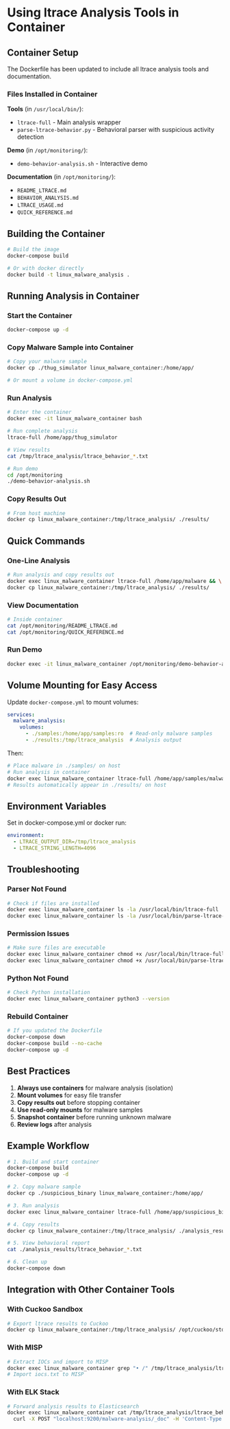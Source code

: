 # Using ltrace Analysis Tools in Container

## Container Setup

The Dockerfile has been updated to include all ltrace analysis tools and documentation.

### Files Installed in Container

**Tools** (in `/usr/local/bin/`):
- `ltrace-full` - Main analysis wrapper
- `parse-ltrace-behavior.py` - Behavioral parser with suspicious activity detection

**Demo** (in `/opt/monitoring/`):
- `demo-behavior-analysis.sh` - Interactive demo

**Documentation** (in `/opt/monitoring/`):
- `README_LTRACE.md`
- `BEHAVIOR_ANALYSIS.md`
- `LTRACE_USAGE.md`
- `QUICK_REFERENCE.md`

## Building the Container

```bash
# Build the image
docker-compose build

# Or with docker directly
docker build -t linux_malware_analysis .
```

## Running Analysis in Container

### Start the Container
```bash
docker-compose up -d
```

### Copy Malware Sample into Container
```bash
# Copy your malware sample
docker cp ./thug_simulator linux_malware_container:/home/app/

# Or mount a volume in docker-compose.yml
```

### Run Analysis
```bash
# Enter the container
docker exec -it linux_malware_container bash

# Run complete analysis
ltrace-full /home/app/thug_simulator

# View results
cat /tmp/ltrace_analysis/ltrace_behavior_*.txt

# Run demo
cd /opt/monitoring
./demo-behavior-analysis.sh
```

### Copy Results Out
```bash
# From host machine
docker cp linux_malware_container:/tmp/ltrace_analysis/ ./results/
```

## Quick Commands

### One-Line Analysis
```bash
# Run analysis and copy results out
docker exec linux_malware_container ltrace-full /home/app/malware && \
docker cp linux_malware_container:/tmp/ltrace_analysis/ ./results/
```

### View Documentation
```bash
# Inside container
cat /opt/monitoring/README_LTRACE.md
cat /opt/monitoring/QUICK_REFERENCE.md
```

### Run Demo
```bash
docker exec -it linux_malware_container /opt/monitoring/demo-behavior-analysis.sh
```

## Volume Mounting for Easy Access

Update `docker-compose.yml` to mount volumes:

```yaml
services:
  malware_analysis:
    volumes:
      - ./samples:/home/app/samples:ro  # Read-only malware samples
      - ./results:/tmp/ltrace_analysis  # Analysis output
```

Then:
```bash
# Place malware in ./samples/ on host
# Run analysis in container
docker exec linux_malware_container ltrace-full /home/app/samples/malware
# Results automatically appear in ./results/ on host
```

## Environment Variables

Set in docker-compose.yml or docker run:

```yaml
environment:
  - LTRACE_OUTPUT_DIR=/tmp/ltrace_analysis
  - LTRACE_STRING_LENGTH=4096
```

## Troubleshooting

### Parser Not Found
```bash
# Check if files are installed
docker exec linux_malware_container ls -la /usr/local/bin/ltrace-full
docker exec linux_malware_container ls -la /usr/local/bin/parse-ltrace-behavior.py
```

### Permission Issues
```bash
# Make sure files are executable
docker exec linux_malware_container chmod +x /usr/local/bin/ltrace-full
docker exec linux_malware_container chmod +x /usr/local/bin/parse-ltrace-behavior.py
```

### Python Not Found
```bash
# Check Python installation
docker exec linux_malware_container python3 --version
```

### Rebuild Container
```bash
# If you updated the Dockerfile
docker-compose down
docker-compose build --no-cache
docker-compose up -d
```

## Best Practices

1. **Always use containers** for malware analysis (isolation)
2. **Mount volumes** for easy file transfer
3. **Copy results out** before stopping container
4. **Use read-only mounts** for malware samples
5. **Snapshot container** before running unknown malware
6. **Review logs** after analysis

## Example Workflow

```bash
# 1. Build and start container
docker-compose build
docker-compose up -d

# 2. Copy malware sample
docker cp ./suspicious_binary linux_malware_container:/home/app/

# 3. Run analysis
docker exec linux_malware_container ltrace-full /home/app/suspicious_binary

# 4. Copy results
docker cp linux_malware_container:/tmp/ltrace_analysis/ ./analysis_results/

# 5. View behavioral report
cat ./analysis_results/ltrace_behavior_*.txt

# 6. Clean up
docker-compose down
```

## Integration with Other Container Tools

### With Cuckoo Sandbox
```bash
# Export ltrace results to Cuckoo
docker cp linux_malware_container:/tmp/ltrace_analysis/ /opt/cuckoo/storage/
```

### With MISP
```bash
# Extract IOCs and import to MISP
docker exec linux_malware_container grep "• /" /tmp/ltrace_analysis/ltrace_behavior_*.txt > iocs.txt
# Import iocs.txt to MISP
```

### With ELK Stack
```bash
# Forward analysis results to Elasticsearch
docker exec linux_malware_container cat /tmp/ltrace_analysis/ltrace_behavior_*.txt | \
  curl -X POST "localhost:9200/malware-analysis/_doc" -H 'Content-Type: application/json' -d @-
```
